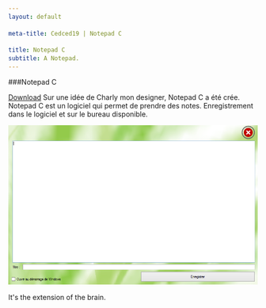 ```yaml
---
layout: default

meta-title: Cedced19 | Notepad C 

title: Notepad C
subtitle: A Notepad.
---
```

###Notepad C

[Download](https://raw.githubusercontent.com/cedced19/NotepadC/master/setup/NotePadC.exe)
Sur une idée de Charly mon designer, Notepad C a été crée.
Notepad C est un logiciel  qui permet de prendre des notes.
Enregistrement dans le logiciel et sur le bureau disponible.

![](demo.png)

It's the extension of the brain.

